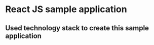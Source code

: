 
<h1> React JS sample application</h1>

<h2>Used technology stack to create this sample application</h2>
